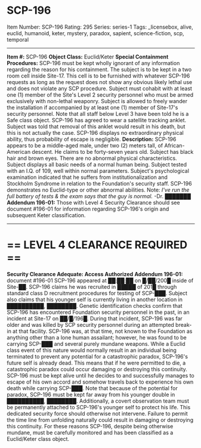 # SCP-196
Item Number: SCP-196
Rating: 295
Series: series-1
Tags: _licensebox, alive, euclid, humanoid, keter, mystery, paradox, sapient, science-fiction, scp, temporal

---

**Item #:** SCP-196
**Object Class:** Euclid/Keter
**Special Containment Procedures:** SCP-196 must be kept wholly ignorant of any information regarding the reason for his containment. The subject is to be kept in a two room cell inside Site-17. This cell is to be furnished with whatever SCP-196 requests as long as the request does not show any obvious likely lethal use and does not violate any SCP procedure. Subject must cohabit with at least one (1) member of the Site's Level 2 security personnel who must be armed exclusively with non-lethal weaponry. Subject is allowed to freely wander the installation if accompanied by at least one (1) member of Site-17's security personnel. Note that all staff below Level 3 have been told he is a Safe class object. SCP-196 has agreed to wear a satellite tracking anklet. Subject was told that removal of this anklet would result in his death, but this is not actually the case. SCP-196 displays no extraordinary physical ability, thus probability of escape is negligible.
**Description:** SCP-196 appears to be a middle-aged male, under two (2) meters tall, of African-American descent. He claims to be forty-seven years old. Subject has black hair and brown eyes. There are no abnormal physical characteristics. Subject displays all basic needs of a normal human being. Subject tested with an I.Q. of 109, well within normal parameters. Subject's psychological examination indicated that he suffers from institutionalization and Stockholm Syndrome in relation to the Foundation's security staff. SCP-196 demonstrates no Euclid-type or other abnormal abilities.
Note: _I've run the full battery of tests & the exam says that the guy is normal._ -Dr. ███████
**Addendum 196-01:** Those with Level 4 Security Clearance should see document #196-01 for information regarding SCP-196's origin and subsequent Keter classification.
* * *
# == LEVEL 4 CLEARANCE REQUIRED ==
**Security Clearance Adequate: Access Authorized**
**Addendum 196-01:** document #196-01
SCP-196 appeared at ██:██:██ on █/██/200█ inside of Site-██. SCP-196 claims he was recruited in █████ of 201█ through standard class D recruitment procedures for testing of SCP-███. Subject also claims that his younger self is currently living in another location in ██████████, ████████. Genetic identification checks confirm that SCP-196 has encountered Foundation security personnel in the past, in an incident at Site-17 on ██/█/196█. During that incident, SCP-196 was far older and was killed by SCP security personnel during an attempted break-in at that facility. SCP-196 was, at that time, not known to the Foundation as anything other than a lone human assailant; however, he was found to be carrying SCP-███ and several purely mundane weapons.
While a Euclid class event of this nature would normally result in an individual being terminated to prevent any potential for a catastrophic paradox, SCP-196's future self is already dead. This means that if he were permitted to die, a catastrophic paradox could occur damaging or destroying this continuity. SCP-196 must be kept alive until he decides to and successfully manages to escape of his own accord and somehow travels back to experience his own death while carrying SCP-███.
Note that because of the potential for paradox, SCP-196 must be kept far away from his younger double in ██████████, ████████. Additionally, a covert observation team must be permanently attached to SCP-196's younger self to protect his life. This dedicated security force should otherwise not intervene. Failure to permit the time line from unfolding naturally could result in damaging or destroying this continuity. For these reasons SCP-196, despite being otherwise mundane, must be carefully monitored and has been classified as a Euclid/Keter class object.